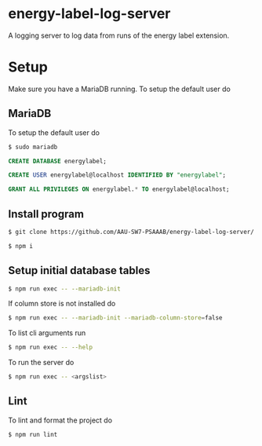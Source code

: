 # energy-label-log-server

A logging server to log data from runs of the energy label extension.

# Setup

Make sure you have a MariaDB running. To setup the default user do

## MariaDB

To setup the default user do

```bash
$ sudo mariadb
```

```SQL
CREATE DATABASE energylabel;
```

```SQL
CREATE USER energylabel@localhost IDENTIFIED BY "energylabel";
```

```SQL
GRANT ALL PRIVILEGES ON energylabel.* TO energylabel@localhost;

```

## Install program

```bash
$ git clone https://github.com/AAU-SW7-PSAAAB/energy-label-log-server/
```

```bash
$ npm i
```

## Setup initial database tables

```bash
$ npm run exec -- --mariadb-init
```

If column store is not installed do

```bash
$ npm run exec -- --mariadb-init --mariadb-column-store=false
```

To list cli arguments run

```bash
$ npm run exec -- --help
```

To run the server do

```bash
$ npm run exec -- <argslist>
```

## Lint

To lint and format the project do

```bash
$ npm run lint
```
